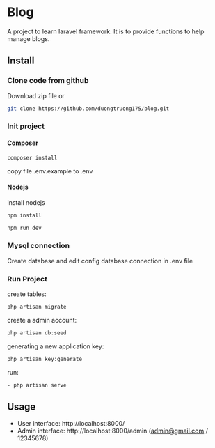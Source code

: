 # Blog

A project to learn laravel framework. It is to provide functions to help manage blogs.

## Install

### Clone code from github

Download zip file or

```bash
git clone https://github.com/duongtruong175/blog.git
```

### Init project

#### Composer

```bash
composer install
```

copy file .env.example to .env

#### Nodejs

install nodejs

```bash
npm install
```

```bash
npm run dev
```

### Mysql connection

Create database and edit config database connection in .env file

### Run Project

create tables:

```bash
php artisan migrate
```

create a admin account:

```bash
php artisan db:seed
```

generating a new application key:

```bash
php artisan key:generate
```

run:

```bash
- php artisan serve
```

## Usage

-   User interface: http://localhost:8000/
-   Admin interface: http://localhost:8000/admin (admin@gmail.com / 12345678)
